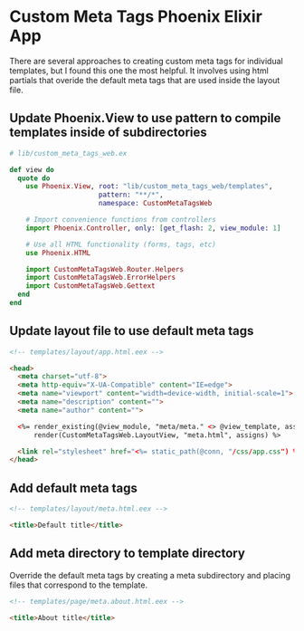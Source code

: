 # Custom Meta Tags Phoenix Elixir App

There are several approaches to creating custom meta tags for individual templates, but I found this one the most helpful. It involves using html partials that overide the default meta tags that are used inside the layout file.

## Update Phoenix.View to use pattern to compile templates inside of subdirectories

```elixir
# lib/custom_meta_tags_web.ex

def view do
  quote do
    use Phoenix.View, root: "lib/custom_meta_tags_web/templates",
                      pattern: "**/*",
                      namespace: CustomMetaTagsWeb

    # Import convenience functions from controllers
    import Phoenix.Controller, only: [get_flash: 2, view_module: 1]

    # Use all HTML functionality (forms, tags, etc)
    use Phoenix.HTML

    import CustomMetaTagsWeb.Router.Helpers
    import CustomMetaTagsWeb.ErrorHelpers
    import CustomMetaTagsWeb.Gettext
  end
end
```

## Update layout file to use default meta tags

```html
<!-- templates/layout/app.html.eex -->

<head>
  <meta charset="utf-8">
  <meta http-equiv="X-UA-Compatible" content="IE=edge">
  <meta name="viewport" content="width=device-width, initial-scale=1">
  <meta name="description" content="">
  <meta name="author" content="">

  <%= render_existing(@view_module, "meta/meta." <> @view_template, assigns) ||
      render(CustomMetaTagsWeb.LayoutView, "meta.html", assigns) %>

  <link rel="stylesheet" href="<%= static_path(@conn, "/css/app.css") %>">
</head>
```

## Add default meta tags

```html
<!-- templates/layout/meta.html.eex -->

<title>Default title</title>
```

## Add meta directory to template directory

Override the default meta tags by creating a meta subdirectory and placing files that correspond to the template.

```html
<!-- templates/page/meta.about.html.eex -->

<title>About title</title>
```
